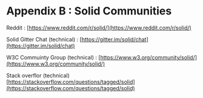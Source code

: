 # Appendix B : Solid Communities

Reddit : [https://www.reddit.com/r/solid/](https://www.reddit.com/r/solid/)

Solid Gitter Chat \(technical\) : [https://gitter.im/solid/chat](https://gitter.im/solid/chat)

W3C Commuinty Group \(technical\) : [https://www.w3.org/community/solid/](https://www.w3.org/community/solid/)

Stack overflor \(technical\) [https://stackoverflow.com/questions/tagged/solid](https://stackoverflow.com/questions/tagged/solid)

